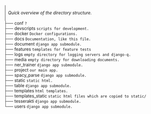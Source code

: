 │  
│ *Quick overview of the directory structure.*  
│  
├── conf `?`  
├── devscripts `scripts for development.`  
├── docker `Docker configurations.`  
├── docs `Documentation, like this file.`  
├── document `django app submodule.`  
├── features `templates for feature tests`  
├── logs `empty directory for logging servers and django-q.`  
├── media `empty directory for downloading documents.`  
├── ner_trainer `django app submodule.`  
├── project `our main app.`  
├── spacy_parse `django app submodule.`  
├── static `static html.`  
├── table `django app submodule.`  
├── templates `html templates.`  
├── templates_static `static html files which are copied to static/`  
├── tesserakti `django app submodule.`  
└── users `django app submodule.`  
  